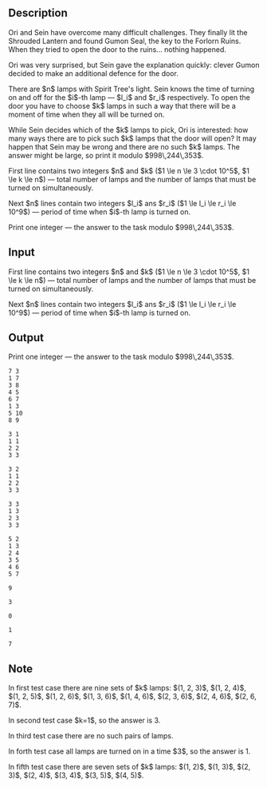 ## Description

<div><p>Ori and Sein have overcome many difficult challenges. They finally lit the Shrouded Lantern and found Gumon Seal, the key to the Forlorn Ruins. When they tried to open the door to the ruins... nothing happened.</p><p>Ori was very surprised, but Sein gave the explanation quickly: clever Gumon decided to make an additional defence for the door.</p><p>There are $n$ lamps with Spirit Tree's light. Sein knows the time of turning on and off for the $i$-th lamp&nbsp;— $l_i$ and $r_i$ respectively. To open the door you have to choose $k$ lamps in such a way that there will be a moment of time when they all will be turned on.</p><p>While Sein decides which of the $k$ lamps to pick, Ori is interested: how many ways there are to pick such $k$ lamps that the door will open? It may happen that Sein may be wrong and there are no such $k$ lamps. The answer might be large, so print it modulo $998\,244\,353$.</p></div><div class="input-specification"><p>First line contains two integers $n$ and $k$ ($1 \le n \le 3 \cdot 10^5$, $1 \le k \le n$)&nbsp;— total number of lamps and the number of lamps that must be turned on simultaneously.</p><p>Next $n$ lines contain two integers $l_i$ ans $r_i$ ($1 \le l_i \le r_i \le 10^9$)&nbsp;— period of time when $i$-th lamp is turned on.</p></div><div class="output-specification"><p>Print one integer&nbsp;— the answer to the task modulo $998\,244\,353$.</p></div>

## Input

<p>First line contains two integers $n$ and $k$ ($1 \le n \le 3 \cdot 10^5$, $1 \le k \le n$)&nbsp;— total number of lamps and the number of lamps that must be turned on simultaneously.</p><p>Next $n$ lines contain two integers $l_i$ ans $r_i$ ($1 \le l_i \le r_i \le 10^9$)&nbsp;— period of time when $i$-th lamp is turned on.</p>

## Output

<p>Print one integer&nbsp;— the answer to the task modulo $998\,244\,353$.</p>





```input1
7 3
1 7
3 8
4 5
6 7
1 3
5 10
8 9
```




```input2
3 1
1 1
2 2
3 3
```




```input3
3 2
1 1
2 2
3 3
```




```input4
3 3
1 3
2 3
3 3
```




```input5
5 2
1 3
2 4
3 5
4 6
5 7
```




```output1
9
```




```output2
3
```




```output3
0
```




```output4
1
```




```output5
7
```



## Note

<p>In first test case there are nine sets of $k$ lamps: $(1, 2, 3)$, $(1, 2, 4)$, $(1, 2, 5)$, $(1, 2, 6)$, $(1, 3, 6)$, $(1, 4, 6)$, $(2, 3, 6)$, $(2, 4, 6)$, $(2, 6, 7)$.</p><p>In second test case $k=1$, so the answer is 3.</p><p>In third test case there are no such pairs of lamps.</p><p>In forth test case all lamps are turned on in a time $3$, so the answer is 1.</p><p>In fifth test case there are seven sets of $k$ lamps: $(1, 2)$, $(1, 3)$, $(2, 3)$, $(2, 4)$, $(3, 4)$, $(3, 5)$, $(4, 5)$.</p>
